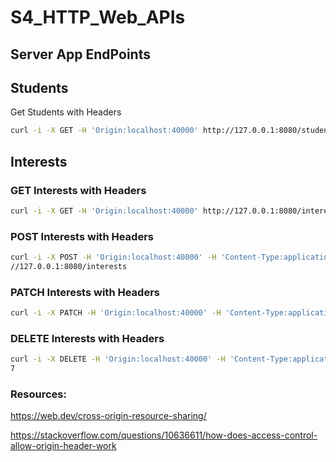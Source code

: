 # S4_HTTP_Web_APIs
## Server App EndPoints
## Students
Get Students with Headers
```bash
curl -i -X GET -H 'Origin:localhost:40000' http://127.0.0.1:8080/students
```
## Interests
### GET Interests with Headers
```bash
curl -i -X GET -H 'Origin:localhost:40000' http://127.0.0.1:8080/interests
```

### POST Interests with Headers
```bash
curl -i -X POST -H 'Origin:localhost:40000' -H 'Content-Type:application/json' -d '{"name":"Islands of Danger"}' http:
//127.0.0.1:8080/interests
```

### PATCH Interests with Headers
```bash
curl -i -X PATCH -H 'Origin:localhost:40000' -H 'Content-Type:application/json' -d '{"name":"Islands of Danger P2"}' http://127.0.0.1:8080/interests/27
```

### DELETE Interests with Headers
```bash
curl -i -X DELETE -H 'Origin:localhost:40000' -H 'Content-Type:application/json' -d '{"name":"Islands of Danger P2"}' http://127.0.0.1:8080/interests/2
7
```
### Resources:

https://web.dev/cross-origin-resource-sharing/

https://stackoverflow.com/questions/10636611/how-does-access-control-allow-origin-header-work
